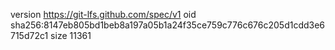 version https://git-lfs.github.com/spec/v1
oid sha256:8147eb805bd1beb8a197a05b1a24f35ce759c776c676c205d1cdd3e6715d72c1
size 11361
